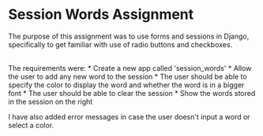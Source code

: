 # Session Words Assignment
The purpose of this assignment was to use forms and sessions in Django, specifically to get familiar with use of radio buttons and checkboxes. 

<br>
The requirements were: 
* Create a new app called 'session_words'
* Allow the user to add any new word to the session
* The user should be able to specify the color to display the word and whether the word is in a bigger font
* The user should be able to clear the session
* Show the words stored in the session on the right

I have also added error messages in case the user doesn't input a word or select a color. 
